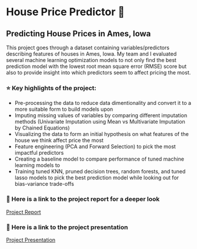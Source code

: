 # House Price Predictor 🏡
## Predicting House Prices in Ames, Iowa

This project goes through a dataset containing variables/predictors describing features of houses in Ames, Iowa. My team and I evaluated several machine learning optimization models to not only find the best prediction model with the lowest root mean square error (RMSE) score but also to provide insight into which predictors seem to affect pricing the most. 

### ⭐️ Key highlights of the project:
- Pre-processing the data to reduce data dimentionality and convert it to a more suitable form to build models upon
- Imputing missing values of variables by comparing different imputation methods (Univariate Imputation using Mean vs Multivariate Imputation by Chained Equations)
- Visualizing the data to form an initial hypothesis on what features of the house we think affect price the most
- Feature engineering (PCA and Forward Selection) to pick the most impactful predictors
- Creating a baseline model to compare performance of tuned machine learning models to
- Training tuned KNN, pruned decision trees, random forests, and tuned lasso models to pick the best prediction model while looking out for bias-variance trade-offs

### 🔎 Here is a link to the project report for a deeper look
[Project Report](https://drive.google.com/file/d/1r-WBKyk_H3IFA25h3kzNHxJp3GYaMjyz/view?usp=share_link)

### 🔎 Here is a link to the project presentation 
[Project Presentation](https://drive.google.com/file/d/1wjM7aSuYMEN7yl99CNUap3FvT0RLhtOs/view?usp=share_link)
